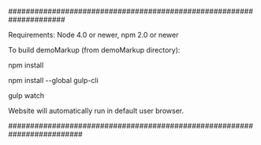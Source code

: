#####################################################################

Requirements:
Node 4.0 or newer,
npm  2.0 or newer

To build demoMarkup (from demoMarkup directory):

npm install

npm install --global gulp-cli

gulp watch

Website will automatically run in default user browser.


#########################################################################